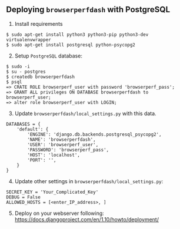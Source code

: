 ## Deploying `browserperfdash` with PostgreSQL

1. Install requirements 
```
$ sudo apt-get install python3 python3-pip python3-dev virtualenvwrapper
$ sudo apt-get install postgresql python-psycopg2

```

2. Setup `PostgreSQL` database:

```
$ sudo -i 
$ su - postgres
$ createdb browserperfdash
$ psql
=> CRATE ROLE browserperf_user with password 'browserperf_pass';
=> GRANT ALL privileges ON DATABASE browserperfdash to browserperf_user; 
=> alter role browserperf_user with LOGIN;

```

3. Update `browserperfdash/local_settings.py` with this data. 
```
DATABASES = {
    'default': {
        'ENGINE': 'django.db.backends.postgresql_psycopg2',
        'NAME': 'browserperfdash',
        'USER': 'browserperf_user',
        'PASSWORD': 'browserperf_pass',
        'HOST': 'localhost',
        'PORT': '',
    }
}

```
4. Update other settings in `browserperfdash/local_settings.py`: 
```
SECRET_KEY = 'Your_Complicated_Key'
DEBUG = False
ALLOWED_HOSTS = [<enter_IP_address>, ] 
```

5. Deploy on your webserver following:
https://docs.djangoproject.com/en/1.10/howto/deployment/ 